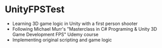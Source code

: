 # UnityFPSTest
- Learning 3D game logic in Unity with a first person shooter
- Following Michael Murr's "Masterclass in C# Programing & Unity 3D Game Development FPS" Udemy course
- Implementing original scripting and game logic
